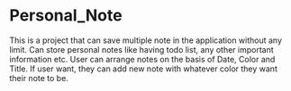 # Personal_Note
This is a project that can save multiple note in the application without any limit. Can store personal notes like having todo list, any other important information etc. User can arrange notes on the basis of Date, Color and Title. If user want, they can add new note with whatever color they want their note to be.
